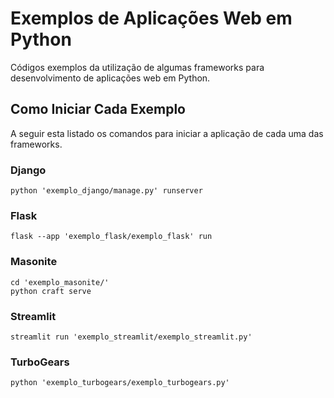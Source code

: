 # Exemplos de Aplicações Web em Python

Códigos exemplos da utilização de algumas frameworks para desenvolvimento de aplicações web em Python.

## Como Iniciar Cada Exemplo

A seguir esta listado os comandos para iniciar a aplicação de cada uma das frameworks.

### Django

```
python 'exemplo_django/manage.py' runserver
```

### Flask

```
flask --app 'exemplo_flask/exemplo_flask' run
```

### Masonite

```
cd 'exemplo_masonite/'
python craft serve
```

### Streamlit

```
streamlit run 'exemplo_streamlit/exemplo_streamlit.py'
```

### TurboGears

```
python 'exemplo_turbogears/exemplo_turbogears.py'
```
